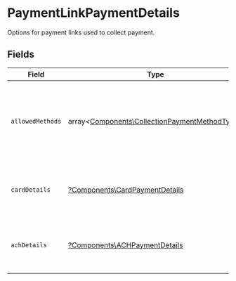 # PaymentLinkPaymentDetails

Options for payment links used to collect payment.


## Fields

| Field                                                                                                   | Type                                                                                                    | Required                                                                                                | Description                                                                                             |
| ------------------------------------------------------------------------------------------------------- | ------------------------------------------------------------------------------------------------------- | ------------------------------------------------------------------------------------------------------- | ------------------------------------------------------------------------------------------------------- |
| `allowedMethods`                                                                                        | array<[Components\CollectionPaymentMethodType](../../Models/Components/CollectionPaymentMethodType.md)> | :heavy_check_mark:                                                                                      | A list of payment methods that should be supported for this payment link.                               |
| `cardDetails`                                                                                           | [?Components\CardPaymentDetails](../../Models/Components/CardPaymentDetails.md)                         | :heavy_minus_sign:                                                                                      | Options for payment links used to collect a card payment.                                               |
| `achDetails`                                                                                            | [?Components\ACHPaymentDetails](../../Models/Components/ACHPaymentDetails.md)                           | :heavy_minus_sign:                                                                                      | Options for payment links used to collect an ACH payment.                                               |